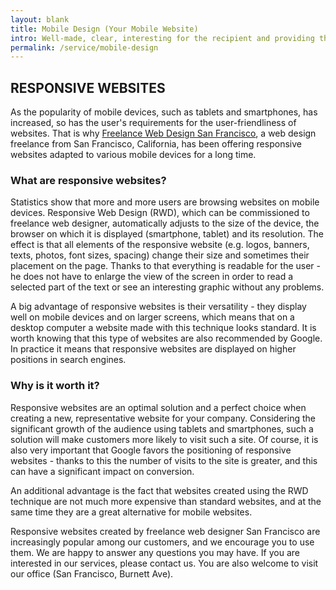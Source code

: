 ```yaml
---
layout: blank
title: Mobile Design (Your Mobile Website)
intro: Well-made, clear, interesting for the recipient and providing the necessary information website is a business card of every company. Unfortunately, nowadays just having a website may not be enough to reach all potential customers. 
permalink: /service/mobile-design
---
```


## RESPONSIVE WEBSITES

As the popularity of mobile devices, such as tablets and smartphones, has increased, so has the user's requirements for the user-friendliness of websites. That is why [Freelance Web Design San Francisco](/), a web design freelance from San Francisco, California, has been offering responsive websites adapted to various mobile devices for a long time.

### What are responsive websites?

Statistics show that more and more users are browsing websites on mobile devices. Responsive Web Design (RWD), which can be commissioned to freelance web designer, automatically adjusts to the size of the device, the browser on which it is displayed (smartphone, tablet) and its resolution. The effect is that all elements of the responsive website (e.g. logos, banners, texts, photos, font sizes, spacing) change their size and sometimes their placement on the page. Thanks to that everything is readable for the user - he does not have to enlarge the view of the screen in order to read a selected part of the text or see an interesting graphic without any problems. 

A big advantage of responsive websites is their versatility - they display well on mobile devices and on larger screens, which means that on a desktop computer a website made with this technique looks standard. It is worth knowing that this type of websites are also recommended by Google. In practice it means that responsive websites are displayed on higher positions in search engines.

### Why is it worth it?

Responsive websites are an optimal solution and a perfect choice when creating a new, representative website for your company. Considering the significant growth of the audience using tablets and smartphones, such a solution will make customers more likely to visit such a site. Of course, it is also very important that Google favors the positioning of responsive websites - thanks to this the number of visits to the site is greater, and this can have a significant impact on conversion. 

An additional advantage is the fact that websites created using the RWD technique are not much more expensive than standard websites, and at the same time they are a great alternative for mobile websites.

Responsive websites created by freelance web designer San Francisco are increasingly popular among our customers, and we encourage you to use them. We are happy to answer any questions you may have. If you are interested in our services, please contact us. You are also welcome to visit our office (San Francisco, Burnett Ave).